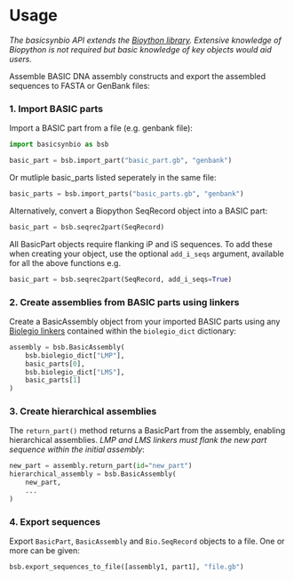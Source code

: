 # Usage

*The basicsynbio API extends the [Bioython library](https://biopython.org/). Extensive knowledge of Biopython is not required but basic knowledge of key objects would aid users.*

Assemble BASIC DNA assembly constructs and export the assembled sequences to FASTA or GenBank files:

### 1. Import BASIC parts

Import a BASIC part from a file (e.g. genbank file):

```python
import basicsynbio as bsb

basic_part = bsb.import_part("basic_part.gb", "genbank")
```

Or mutliple basic_parts listed seperately in the same file:

```python
basic_parts = bsb.import_parts("basic_parts.gb", "genbank")
```

Alternatively, convert a Biopython SeqRecord object into a BASIC part:

```python
basic_part = bsb.seqrec2part(SeqRecord)
```

All BasicPart objects require flanking iP and iS sequences. To add these when creating your object, use the optional `add_i_seqs` argument, available for all the above functions e.g.

```python
basic_part = bsb.seqrec2part(SeqRecord, add_i_seqs=True)
```

### 2. Create assemblies from BASIC parts using linkers

Create a BasicAssembly object from your imported BASIC parts using any [Biolegio linkers](https://www.biolegio.com/products-services/basic/) contained within the `biolegio_dict` dictionary:

```python
assembly = bsb.BasicAssembly(
    bsb.biolegio_dict["LMP"],
    basic_parts[0],
    bsb.biolegio_dict["LMS"],
    basic_parts[1]
)
```

### 3. Create hierarchical assemblies

The `return_part()` method returns a BasicPart from the assembly, enabling hierarchical assemblies. *LMP and LMS linkers must flank the new part sequence within the initial assembly*:

```python
new_part = assembly.return_part(id="new_part")
hierarchical_assembly = bsb.BasicAssembly(
    new_part,
    ...
)
```

### 4. Export sequences

Export `BasicPart`, `BasicAssembly` and `Bio.SeqRecord` objects to a file. One or more can be given:

```python
bsb.export_sequences_to_file([assembly1, part1], "file.gb")